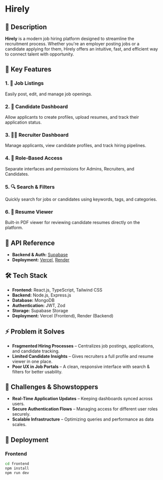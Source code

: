# Hirely

## 📌 Description  
**Hirely** is a modern job hiring platform designed to streamline the recruitment process. Whether you're an employer posting jobs or a candidate applying for them, Hirely offers an intuitive, fast, and efficient way to connect talent with opportunity.

## 🚀 Key Features

### 1. 📝 Job Listings  
Easily post, edit, and manage job openings.

### 2. 👤 Candidate Dashboard  
Allow applicants to create profiles, upload resumes, and track their application status.

### 3. 🧑‍💼 Recruiter Dashboard  
Manage applicants, view candidate profiles, and track hiring pipelines.

### 4. 🔐 Role-Based Access  
Separate interfaces and permissions for Admins, Recruiters, and Candidates.

### 5. 🔍 Search & Filters  
Quickly search for jobs or candidates using keywords, tags, and categories.

### 6. 📄 Resume Viewer  
Built-in PDF viewer for reviewing candidate resumes directly on the platform.

## 📡 API Reference

- **Backend & Auth:** [Supabase](https://supabase.io/docs)
- **Deployment:** [Vercel](https://vercel.com/docs), [Render](https://render.com/docs)

## 🛠 Tech Stack

- **Frontend:** React.js, TypeScript, Tailwind CSS  
- **Backend:**  Node.js, Express.js  
- **Database:** MongoDB 
- **Authentication:** JWT, Zod  
- **Storage:** Supabase Storage  
- **Deployment:** Vercel (Frontend), Render (Backend)

## ⚡ Problem it Solves

- **Fragmented Hiring Processes** – Centralizes job postings, applications, and candidate tracking.  
- **Limited Candidate Insights** – Gives recruiters a full profile and resume viewer in one place.  
- **Poor UX in Job Portals** – A clean, responsive interface with search & filters for better usability.

## 🚧 Challenges & Showstoppers

- **Real-Time Application Updates** – Keeping dashboards synced across users.  
- **Secure Authentication Flows** – Managing access for different user roles securely.  
- **Scalable Infrastructure** – Optimizing queries and performance as data scales.

## 🚀 Deployment

### Frontend
```bash
cd frontend
npm install
npm run dev
